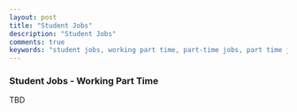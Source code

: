 ```yaml
---
layout: post
title: "Student Jobs"
description: "Student Jobs"
comments: true
keywords: "student jobs, working part time, part-time jobs, part time jobs, university of twente, utwente, enschede, netherlands, europe, study"
---
```


### Student Jobs - Working Part Time

TBD